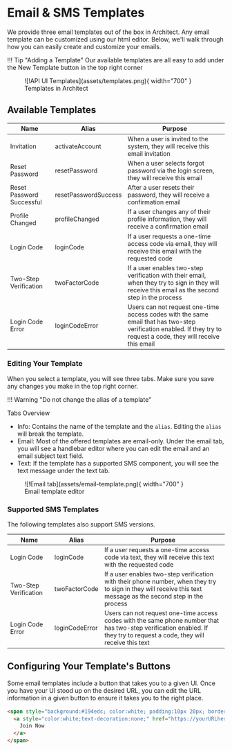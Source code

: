 # Email & SMS Templates

We provide three email templates out of the box in Architect. Any email template can be customized using our html editor. Below, we'll walk through how you can easily create and customize your emails.

!!! Tip "Adding a Template"
    Our available templates are all easy to add under the New Template button in the top right corner

<figure markdown>
![!API UI Templates](assets/templates.png){ width="700" }
  <figcaption>Templates in Architect</figcaption>
</figure>

## Available Templates

| Name | Alias |  Purpose |
|-------|-------|-------------|
| Invitation | activateAccount | When a user is invited to the system, they will receive this email invitation |
| Reset Password | resetPassword | When a user selects forgot password via the login screen, they will receive this email |
| Reset Password Successful | resetPasswordSuccess | After a user resets their password, they will receive a confirmation email |
| Profile Changed | profileChanged | If a user changes any of their profile information, they will receive a confirmation email |
| Login Code | loginCode | If a user requests a one-time access code via email, they will receive this email with the requested code |
| Two-Step Verification| twoFactorCode | If a user enables two-step verification with their email, when they try to sign in they will receive this email as the second step in the process |
| Login Code Error | loginCodeError | Users can not request one-time access codes with the same email that has two-step verification enabled. If they try to request a code, they will receive this email |

### Editing Your Template

When you select a template, you will see three tabs. Make sure you save any changes you make in the top right corner.

!!! Warning "Do not change the alias of a template"

Tabs Overview

- Info: Contains the name of the template and the `alias`. Editing the `alias` will break the template.
- Email: Most of the offered templates are email-only. Under the email tab, you will see a handlebar editor where you can edit the email and an email subject text field. 
- Text: If the template has a supported SMS component, you will see the text message under the text tab.

<figure markdown>
![!Email tab](assets/email-template.png){ width="700" }
  <figcaption>Email template editor</figcaption>
</figure>

### Supported SMS Templates

The following templates also support SMS versions. 

| Name | Alias |  Purpose |
|-------|-------|-------------|
| Login Code | loginCode | If a user requests a one-time access code via text, they will receive this text with the requested code |
| Two-Step Verification| twoFactorCode | If a user enables two-step verification with their phone number, when they try to sign in they will receive this text message as the second step in the process |
| Login Code Error | loginCodeError | Users can not request one-time access codes with the same phone number that has two-step verification enabled. If they try to request a code, they will receive this text |


## Configuring Your Template's Buttons

Some email templates include a button that takes you to a given UI. Once you have your UI stood up on the desired URL, you can edit the URL information in a given button to ensure it takes you to the right place.

``` html 
<span style="background:#194edc; color:white; padding:10px 20px; border-radius:5px; font-size: 13px;">
  <a style="color:white;text-decoration:none;" href="https://yourURLhere/activateAccount?username={{username}}&email={{email}}&token={{activationToken}}{{#if projectId}}&projectId={{projectId}}{{/if}}">
    Join Now
  </a>
</span>
```
